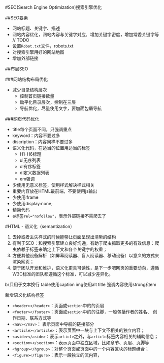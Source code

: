 #SEO(Search Engine Optimization)搜索引擎优化

##SEO要素
+ 网站标题、关键字、描述
+ 网站内容优化，网站内容与关键字对应，增加关键字密度，增加常委关键字等
// TODO
+ 设置`Robot.txt`文件，robots.txt
+ 对搜索引擎用好的网站地图
+ 增加外部链接


##布局SEO

###网站结构布局优化
+ 减少目录结构层次
	* 控制首页链接数量
	* 扁平化目录层次，控制在三层
	* 导航优化，尽量使用文字，要加面包屑导航

###网页代码优化 
+ title每个页面不同，只强调重点
+ keyword：内容不要过多
+ discription：内容同样不要过多
+ 语义化代码，在适当的位置用适当的标签
	* H1-H6标题
	* ul无序列表
	* ol有序标签
	* dl定义数据列表
	* em强调
+ 少使用无意义标签，使用样式解决样式相关
+ 重要内容放在HTML最前端，不要使用js输出
+ 少使用iframe
+ 少使用display:none;
+ 精简代码
+ a标签`rel="nofollow"`，表示外部链接不需爬去了

#HTML - 语义化（semantization）
1. 去掉或者丢失样式的时候能够让页面呈现出清晰的结构
2. 有利于SEO：和搜索引擎建立良好沟通，有助于爬虫抓取更多的有效信息：爬虫依赖于标签来确定上下文和各个关键字的权重；
3. 方便其他设备解析（如屏幕阅读器、盲人阅读器、移动设备）以意义的方式来渲染网页；
4. 便于团队开发和维护，语义化更具可读性，是下一步吧网页的重要动向，遵循W3C标准的团队都遵循这个标准，可以减少差异化。

br只用于文本换行
table使用caption
img使用alt title
强调内容使用strong和em

新增语义化结构标签
+ `<header></header>`：页面或`section`中的的页眉
+ `<footer></footer>`：页面或`section`中的的注脚，一般包括作者的姓名、 创作日期、联系方式等
+ `<nav></nav>`： 表示页面中导航的链接部分
+ `<article></article>`：表示页面中一块与上下文不相关的独立内容；
+ `<aside></aside>`：表示`article`之外，与`article`标签内容相关的辅助信息；
+ `<section></section>`：表示页面中独立区域，比如章节、页眉、页脚等
+ `<hgroup></hgroup>`：对整个页面或页面中的一个内容区块的标题组合；
+ `<figure></figure>`：表示一段独立的流内容，




